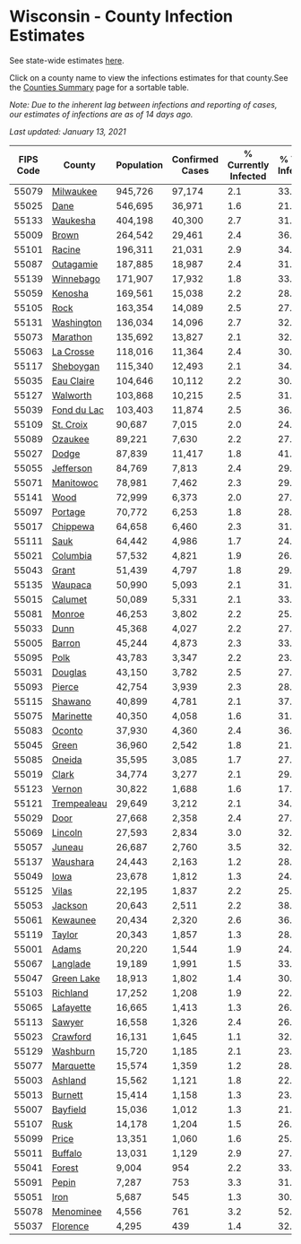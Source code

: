 # Wisconsin - County Infection Estimates

See state-wide estimates [here](/infections/us-wi).

Click on a county name to view the infections estimates for that county.See the [Counties Summary](/infections/summary-counties) page for a sortable table.

*Note: Due to the inherent lag between infections and reporting of cases, our estimates of infections are as of 14 days ago.*

*Last updated: January 13, 2021*

|   FIPS Code |                     County |   Population |   Confirmed Cases |   % Currently Infected |   % Total Infected |
|-------------|----------------------------|--------------|-------------------|------------------------|--------------------|
|       55079 |     [Milwaukee](milwaukee) |      945,726 |            97,174 |                    2.1 |               33.9 |
|       55025 |               [Dane](dane) |      546,695 |            36,971 |                    1.6 |               21.6 |
|       55133 |       [Waukesha](waukesha) |      404,198 |            40,300 |                    2.7 |               31.4 |
|       55009 |             [Brown](brown) |      264,542 |            29,461 |                    2.4 |               36.8 |
|       55101 |           [Racine](racine) |      196,311 |            21,031 |                    2.9 |               34.8 |
|       55087 |     [Outagamie](outagamie) |      187,885 |            18,987 |                    2.4 |               31.8 |
|       55139 |     [Winnebago](winnebago) |      171,907 |            17,932 |                    1.8 |               33.3 |
|       55059 |         [Kenosha](kenosha) |      169,561 |            15,038 |                    2.2 |               28.6 |
|       55105 |               [Rock](rock) |      163,354 |            14,089 |                    2.5 |               27.5 |
|       55131 |   [Washington](washington) |      136,034 |            14,096 |                    2.7 |               32.7 |
|       55073 |       [Marathon](marathon) |      135,692 |            13,827 |                    2.1 |               32.2 |
|       55063 |     [La Crosse](la-crosse) |      118,016 |            11,364 |                    2.4 |               30.3 |
|       55117 |     [Sheboygan](sheboygan) |      115,340 |            12,493 |                    2.1 |               34.5 |
|       55035 |   [Eau Claire](eau-claire) |      104,646 |            10,112 |                    2.2 |               30.6 |
|       55127 |       [Walworth](walworth) |      103,868 |            10,215 |                    2.5 |               31.2 |
|       55039 | [Fond du Lac](fond-du-lac) |      103,403 |            11,874 |                    2.5 |               36.6 |
|       55109 |     [St. Croix](st.-croix) |       90,687 |             7,015 |                    2.0 |               24.2 |
|       55089 |         [Ozaukee](ozaukee) |       89,221 |             7,630 |                    2.2 |               27.1 |
|       55027 |             [Dodge](dodge) |       87,839 |            11,417 |                    1.8 |               41.5 |
|       55055 |     [Jefferson](jefferson) |       84,769 |             7,813 |                    2.4 |               29.0 |
|       55071 |     [Manitowoc](manitowoc) |       78,981 |             7,462 |                    2.3 |               29.8 |
|       55141 |               [Wood](wood) |       72,999 |             6,373 |                    2.0 |               27.4 |
|       55097 |         [Portage](portage) |       70,772 |             6,253 |                    1.8 |               28.0 |
|       55017 |       [Chippewa](chippewa) |       64,658 |             6,460 |                    2.3 |               31.4 |
|       55111 |               [Sauk](sauk) |       64,442 |             4,986 |                    1.7 |               24.6 |
|       55021 |       [Columbia](columbia) |       57,532 |             4,821 |                    1.9 |               26.6 |
|       55043 |             [Grant](grant) |       51,439 |             4,797 |                    1.8 |               29.8 |
|       55135 |         [Waupaca](waupaca) |       50,990 |             5,093 |                    2.1 |               31.7 |
|       55015 |         [Calumet](calumet) |       50,089 |             5,331 |                    2.1 |               33.7 |
|       55081 |           [Monroe](monroe) |       46,253 |             3,802 |                    2.2 |               25.7 |
|       55033 |               [Dunn](dunn) |       45,368 |             4,027 |                    2.2 |               27.9 |
|       55005 |           [Barron](barron) |       45,244 |             4,873 |                    2.3 |               33.8 |
|       55095 |               [Polk](polk) |       43,783 |             3,347 |                    2.2 |               23.8 |
|       55031 |         [Douglas](douglas) |       43,150 |             3,782 |                    2.5 |               27.2 |
|       55093 |           [Pierce](pierce) |       42,754 |             3,939 |                    2.3 |               28.3 |
|       55115 |         [Shawano](shawano) |       40,899 |             4,781 |                    2.1 |               37.4 |
|       55075 |     [Marinette](marinette) |       40,350 |             4,058 |                    1.6 |               31.9 |
|       55083 |           [Oconto](oconto) |       37,930 |             4,360 |                    2.4 |               36.4 |
|       55045 |             [Green](green) |       36,960 |             2,542 |                    1.8 |               21.7 |
|       55085 |           [Oneida](oneida) |       35,595 |             3,085 |                    1.7 |               27.3 |
|       55019 |             [Clark](clark) |       34,774 |             3,277 |                    2.1 |               29.9 |
|       55123 |           [Vernon](vernon) |       30,822 |             1,688 |                    1.6 |               17.2 |
|       55121 | [Trempealeau](trempealeau) |       29,649 |             3,212 |                    2.1 |               34.2 |
|       55029 |               [Door](door) |       27,668 |             2,358 |                    2.4 |               27.0 |
|       55069 |         [Lincoln](lincoln) |       27,593 |             2,834 |                    3.0 |               32.2 |
|       55057 |           [Juneau](juneau) |       26,687 |             2,760 |                    3.5 |               32.5 |
|       55137 |       [Waushara](waushara) |       24,443 |             2,163 |                    1.2 |               28.1 |
|       55049 |               [Iowa](iowa) |       23,678 |             1,812 |                    1.3 |               24.4 |
|       55125 |             [Vilas](vilas) |       22,195 |             1,837 |                    2.2 |               25.5 |
|       55053 |         [Jackson](jackson) |       20,643 |             2,511 |                    2.2 |               38.6 |
|       55061 |       [Kewaunee](kewaunee) |       20,434 |             2,320 |                    2.6 |               36.0 |
|       55119 |           [Taylor](taylor) |       20,343 |             1,857 |                    1.3 |               28.6 |
|       55001 |             [Adams](adams) |       20,220 |             1,544 |                    1.9 |               24.0 |
|       55067 |       [Langlade](langlade) |       19,189 |             1,991 |                    1.5 |               33.1 |
|       55047 |   [Green Lake](green-lake) |       18,913 |             1,802 |                    1.4 |               30.5 |
|       55103 |       [Richland](richland) |       17,252 |             1,208 |                    1.9 |               22.3 |
|       55065 |     [Lafayette](lafayette) |       16,665 |             1,413 |                    1.3 |               26.9 |
|       55113 |           [Sawyer](sawyer) |       16,558 |             1,326 |                    2.4 |               26.4 |
|       55023 |       [Crawford](crawford) |       16,131 |             1,645 |                    1.1 |               32.4 |
|       55129 |       [Washburn](washburn) |       15,720 |             1,185 |                    2.1 |               23.4 |
|       55077 |     [Marquette](marquette) |       15,574 |             1,359 |                    1.2 |               28.0 |
|       55003 |         [Ashland](ashland) |       15,562 |             1,121 |                    1.8 |               22.6 |
|       55013 |         [Burnett](burnett) |       15,414 |             1,158 |                    1.3 |               23.6 |
|       55007 |       [Bayfield](bayfield) |       15,036 |             1,012 |                    1.3 |               21.1 |
|       55107 |               [Rusk](rusk) |       14,178 |             1,204 |                    1.5 |               26.8 |
|       55099 |             [Price](price) |       13,351 |             1,060 |                    1.6 |               25.2 |
|       55011 |         [Buffalo](buffalo) |       13,031 |             1,129 |                    2.9 |               27.0 |
|       55041 |           [Forest](forest) |        9,004 |               954 |                    2.2 |               33.9 |
|       55091 |             [Pepin](pepin) |        7,287 |               753 |                    3.3 |               31.8 |
|       55051 |               [Iron](iron) |        5,687 |               545 |                    1.3 |               30.6 |
|       55078 |     [Menominee](menominee) |        4,556 |               761 |                    3.2 |               52.9 |
|       55037 |       [Florence](florence) |        4,295 |               439 |                    1.4 |               32.8 |